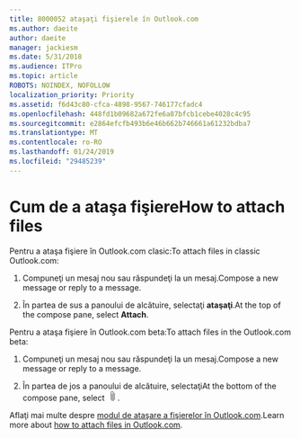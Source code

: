 ```yaml
---
title: 8000052 ataşaţi fişierele în Outlook.com
ms.author: daeite
author: daeite
manager: jackiesm
ms.date: 5/31/2018
ms.audience: ITPro
ms.topic: article
ROBOTS: NOINDEX, NOFOLLOW
localization_priority: Priority
ms.assetid: f6d43c80-cfca-4898-9567-746177cfadc4
ms.openlocfilehash: 448fd1b09682a672fe6a87bfcb1cebe4028c4c95
ms.sourcegitcommit: e2864efcfb493b6e46b662b746661a61232bdba7
ms.translationtype: MT
ms.contentlocale: ro-RO
ms.lasthandoff: 01/24/2019
ms.locfileid: "29485239"
---
```

# <a name="how-to-attach-files"></a><span data-ttu-id="74ece-102">Cum de a ataşa fişiere</span><span class="sxs-lookup"><span data-stu-id="74ece-102">How to attach files</span></span>

<span data-ttu-id="74ece-103">Pentru a ataşa fişiere în Outlook.com clasic:</span><span class="sxs-lookup"><span data-stu-id="74ece-103">To attach files in classic Outlook.com:</span></span>
  
1. <span data-ttu-id="74ece-104">Compuneţi un mesaj nou sau răspundeţi la un mesaj.</span><span class="sxs-lookup"><span data-stu-id="74ece-104">Compose a new message or reply to a message.</span></span>
    
2. <span data-ttu-id="74ece-105">În partea de sus a panoului de alcătuire, selectaţi **ataşaţi**.</span><span class="sxs-lookup"><span data-stu-id="74ece-105">At the top of the compose pane, select **Attach**.</span></span> 
    
<span data-ttu-id="74ece-106">Pentru a ataşa fişiere în Outlook.com beta:</span><span class="sxs-lookup"><span data-stu-id="74ece-106">To attach files in the Outlook.com beta:</span></span>
  
1. <span data-ttu-id="74ece-107">Compuneţi un mesaj nou sau răspundeţi la un mesaj.</span><span class="sxs-lookup"><span data-stu-id="74ece-107">Compose a new message or reply to a message.</span></span>
    
2. <span data-ttu-id="74ece-108">În partea de jos a panoului de alcătuire, selectaţi</span><span class="sxs-lookup"><span data-stu-id="74ece-108">At the bottom of the compose pane, select</span></span> ![Ataşaţi](media/da223d01-5fe6-448c-a3a3-e2b5262da4b9.png)<span data-ttu-id="74ece-110">.</span><span class="sxs-lookup"><span data-stu-id="74ece-110"></span></span>
    
<span data-ttu-id="74ece-111">Aflaţi mai multe despre [modul de ataşare a fişierelor în Outlook.com](https://go.microsoft.com/fwlink/p/?linkid=2001702&amp;clcid=0x409).</span><span class="sxs-lookup"><span data-stu-id="74ece-111">Learn more about [how to attach files in Outlook.com](https://go.microsoft.com/fwlink/p/?linkid=2001702&amp;clcid=0x409).</span></span>
  

